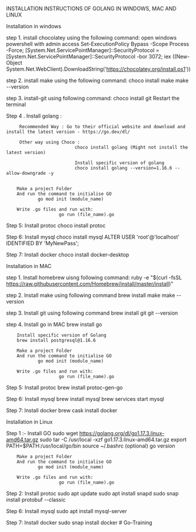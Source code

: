 INSTALLATION INSTRUCTIONS OF GOLANG IN WINDOWS, MAC AND LINUX


Installation in windows

step 1. install chocolatey using the following command:
     open windows powershell with admin access
     Set-ExecutionPolicy Bypass -Scope Process -Force; [System.Net.ServicePointManager]::SecurityProtocol = [System.Net.ServicePointManager]::SecurityProtocol -bor 3072; iex ((New-Object System.Net.WebClient).DownloadString('https://chocolatey.org/install.ps1'))


step 2. install make using the following command:
        choco install make
        make --version

step 3. install-git using following command:
        choco install git
        Restart the terminal 

Step 4 . Install golang :
          
         Recommended Way : Go to their official website and download and install the latest version - https://go.dev/dl/
         
         Other way using Choco :
                              choco install golang (Might not install the latest version)

                              Install specific version of golang
                              choco install golang --version=1.16.6 --allow-downgrade -y


        Make a project Folder
        And run the command to initialise GO
                go mod init (module_name)
        
        Write .go files and run with:
                        go run (file_name).go

Step 5:
        Install protoc
        choco install protoc

Step 6:
        Install mysql
        choco install mysql
        ALTER USER 'root'@'localhost' IDENTIFIED BY 'MyNewPass';

Step 7:
        Install docker
        choco install docker-desktop

Installation in MAC

step 1. Install homebrew uisng following command:
         ruby -e "$(curl -fsSL https://raw.githubusercontent.com/Homebrew/install/master/install)"

step 2. Install make using following command
        brew install make
        make --version

step 3. Install git using following command
        brew install git
        git --version

step 4. Install go in MAC
        brew install go

        Install specific version of Golang
        brew install postgresql@1.16.6

        Make a project Folder
        And run the command to initialise GO
                go mod init (module_name)
        
        Write .go files and run with:
                        go run (file_name).go

Step 5:
        Install protoc
        brew install protoc-gen-go

Step 6:
        Install mysql
        brew install mysql
        brew services start mysql
       
Step 7:
        Install docker
        brew cask install docker

Installation in Linux

Step 1 :- Install GO
                sudo wget https://golang.org/dl/go1.17.3.linux-amd64.tar.gz
                sudo tar -C /usr/local -xzf go1.17.3.linux-amd64.tar.gz
                export PATH=$PATH:/usr/local/go/bin
                source ~/.bashrc (optional)
                go version
        
        Make a project Folder
        And run the command to initialise GO
                go mod init (module_name)
        
        Write .go files and run with:
                        go run (file_name).go

Step 2:
        Install protoc
        sudo apt update
        sudo apt install snapd
        sudo snap install protobuf --classic

Step 6:
        Install mysql
        sudo apt install mysql-server

Step 7:
        Install docker
        sudo snap install docker
#   G o - T r a i n i n g  
 